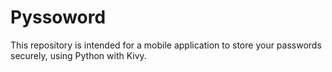 # Pyssoword
This repository is intended for a mobile application to store your passwords securely, using Python with Kivy.
